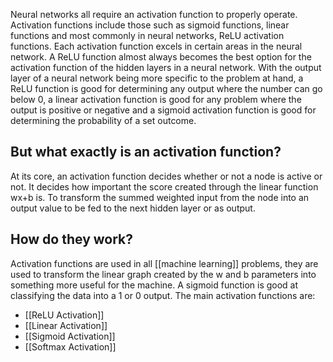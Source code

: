 Neural networks all require an activation function to properly operate. Activation functions include those such as sigmoid functions, linear functions and most commonly in neural networks, ReLU activation functions. Each activation function excels in certain areas in the neural network. A ReLU function almost always becomes the best option for the activation function of the hidden layers in a neural network. With the output layer of a neural network being more specific to the problem at hand, a ReLU function is good for determining any output where the number can go below 0, a linear activation function is good for any problem where the output is positive or negative and a sigmoid activation function is good for determining the probability of a set outcome. 

## But what exactly is an activation function?
At its core, an activation function decides whether or not a node is active or not. It decides how important the score created through the linear function wx+b is. To transform the summed weighted input from the node into an output value to be fed to the next hidden layer or as output.

## How do they work?
Activation functions are used in all [[machine learning]] problems, they are used to transform the linear graph created by the w and b parameters into something more useful for the machine. A sigmoid function is good at classifying the data into a 1 or 0 output. The main activation functions are:
* [[ReLU Activation]]
* [[Linear Activation]]
* [[Sigmoid Activation]]
* [[Softmax Activation]]

